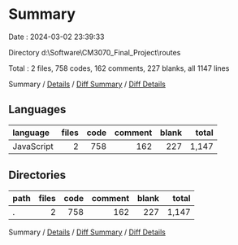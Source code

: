 # Summary

Date : 2024-03-02 23:39:33

Directory d:\\Software\\CM3070_Final_Project\\routes

Total : 2 files,  758 codes, 162 comments, 227 blanks, all 1147 lines

Summary / [Details](details.md) / [Diff Summary](diff.md) / [Diff Details](diff-details.md)

## Languages
| language | files | code | comment | blank | total |
| :--- | ---: | ---: | ---: | ---: | ---: |
| JavaScript | 2 | 758 | 162 | 227 | 1,147 |

## Directories
| path | files | code | comment | blank | total |
| :--- | ---: | ---: | ---: | ---: | ---: |
| . | 2 | 758 | 162 | 227 | 1,147 |

Summary / [Details](details.md) / [Diff Summary](diff.md) / [Diff Details](diff-details.md)